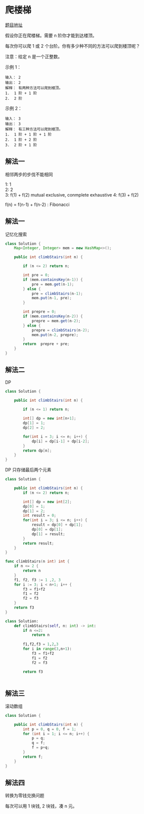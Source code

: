 
# 爬楼梯

[题目地址](https://leetcode-cn.com/problems/climbing-stairs)

假设你正在爬楼梯。需要 n 阶你才能到达楼顶。

每次你可以爬 1 或 2 个台阶。你有多少种不同的方法可以爬到楼顶呢？

注意：给定 n 是一个正整数。

示例 1：

```
输入： 2
输出： 2
解释： 有两种方法可以爬到楼顶。
1.  1 阶 + 1 阶
2.  2 阶
```

示例 2：

```
输入： 3
输出： 3
解释： 有三种方法可以爬到楼顶。
1.  1 阶 + 1 阶 + 1 阶
2.  1 阶 + 2 阶
3.  2 阶 + 1 阶
```

## 解法一

相邻两步的步伐不能相同

1: 1  
2: 2  
3: f(1) + f(2)  mutual exclusive, conmplete exhaustive
4: f(3) + f(2)   

f(n) = f(n-1) + f(n-2) : Fibonacci



## 解法一

记忆化搜索

```Java
class Solution {
    Map<Integer, Integer> mem = new HashMap<>();

    public int climbStairs(int n) {

        if (n <= 2) return n;

        int pre = 0;
        if (mem.containsKey(n-1)) {
            pre = mem.get(n-1);
        } else {
            pre = climbStairs(n-1);
            mem.put(n-1, pre);
        }

        int prepre = 0;
        if (mem.containsKey(n-2)) {
            prepre = mem.get(n-2);
        } else {
            prepre = climbStairs(n-2);
            mem.put(n-2, prepre);
        }
        return  prepre + pre;
    }
}
```

## 解法二

DP

```Java
class Solution {

    public int climbStairs(int n) {

        if (n <= 1) return n;
        
        int[] dp = new int[n+1];
        dp[1] = 1;
        dp[2] = 2;

        for(int i = 3; i <= n; i++) {
            dp[i] = dp[i-1] + dp[i-2];
        }       
        return dp[n];
    }
}
```

DP 只存储最后两个元素

```Java
class Solution {

    public int climbStairs(int n) {
        if (n <= 2) return n;

        int[] dp = new int[2];
        dp[0] = 1;
        dp[1] = 2;
        int result = 0;
        for(int i = 3; i <= n; i++) {
            result = dp[0] + dp[1];
            dp[0] = dp[1];
            dp[1] = result;
        }
        return result;
    }
}
```

```go
func climbStairs(n int) int {
    if n <= 2 {
        return n
    }
    f1, f2, f3 := 1 ,2, 3
    for i := 3; i < n+1; i++ {
        f3 = f1+f2
        f1 = f2
        f2 = f3
    }
    return f3
}
```

```python
class Solution:
    def climbStairs(self, n: int) -> int:
        if n <=2:
            return n
        
        f1,f2,f3 = 1,2,3
        for i in range(3,n+1):
            f3 = f1+f2
            f1 = f2
            f2 = f3
        
        return f3
             
```

## 解法三

滚动数组

```Java
class Solution {

    public int climbStairs(int n) {
        int p = 0, q = 0, f = 1;
        for (int i = 1; i <= n; i++) {
            p = q;
            q = f;
            f = p+q;
        }
        return f;
    }
}
```

## 解法四

转换为零钱兑换问题

每次可以用 1 块钱, 2 块钱，凑 n 元。

```Java

```